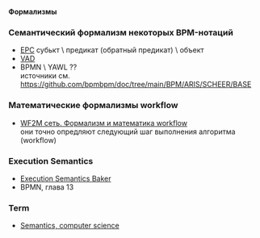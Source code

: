 **Формализмы**
### Семантический формализм некоторых BPM-нотаций
- [EPC](https://docs.aris.com/10.0.27.0/yay-method-reference/en/#/home/494769/en/1) субькт \ предикат (обратный предикат) \ объект
- [VAD](https://docs.aris.com/10.0.27.0/yay-method-reference/en/#/home/494393/en/1)
- BPMN \ YAWL ??   
источники см. https://github.com/bpmbpm/doc/tree/main/BPM/ARIS/SCHEER/BASE

### Математические формализмы workflow
- [WF2M сеть. Формализм и математика workflow](https://habr.com/ru/articles/781124/)  
они точно опредляют следующий шаг выполнения алгоритма (workflow)

### Execution Semantics
- [Execution Semantics Baker](https://ing-bank.github.io/baker/sections/reference/execution-semantics/)
- BPMN, глава 13

### Term
- [Semantics, computer science](https://en.wikipedia.org/wiki/Semantics_(computer_science))

